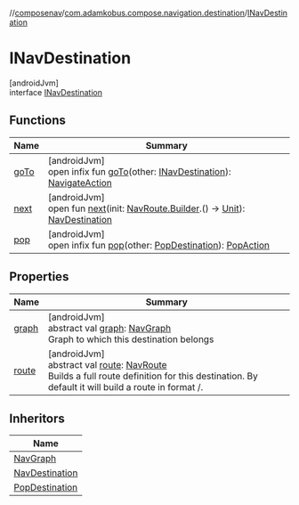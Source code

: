 //[composenav](../../../index.md)/[com.adamkobus.compose.navigation.destination](../index.md)/[INavDestination](index.md)

# INavDestination

[androidJvm]\
interface [INavDestination](index.md)

## Functions

| Name | Summary |
|---|---|
| [goTo](go-to.md) | [androidJvm]<br>open infix fun [goTo](go-to.md)(other: [INavDestination](index.md)): [NavigateAction](../../com.adamkobus.compose.navigation.action/-navigate-action/index.md) |
| [next](next.md) | [androidJvm]<br>open fun [next](next.md)(init: [NavRoute.Builder](../-nav-route/-builder/index.md).() -&gt; [Unit](https://kotlinlang.org/api/latest/jvm/stdlib/kotlin/-unit/index.html)): [NavDestination](../-nav-destination/index.md) |
| [pop](pop.md) | [androidJvm]<br>open infix fun [pop](pop.md)(other: [PopDestination](../-pop-destination/index.md)): [PopAction](../../com.adamkobus.compose.navigation.action/-pop-action/index.md) |

## Properties

| Name | Summary |
|---|---|
| [graph](graph.md) | [androidJvm]<br>abstract val [graph](graph.md): [NavGraph](../../com.adamkobus.compose.navigation.data/-nav-graph/index.md)<br>Graph to which this destination belongs |
| [route](route.md) | [androidJvm]<br>abstract val [route](route.md): [NavRoute](../-nav-route/index.md)<br>Builds a full route definition for this destination. By default it will build a route in format /<name>. |

## Inheritors

| Name |
|---|
| [NavGraph](../../com.adamkobus.compose.navigation.data/-nav-graph/index.md) |
| [NavDestination](../-nav-destination/index.md) |
| [PopDestination](../-pop-destination/index.md) |
